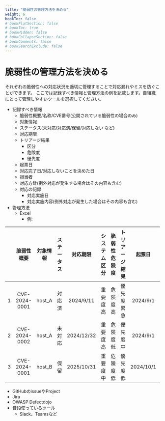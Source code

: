 ```yaml
---
title: "脆弱性の管理方法を決める"
weight: 6
bookToc: false
# bookFlatSection: false
# bookToc: true
# bookHidden: false
# bookCollapseSection: false
# bookComments: false
# bookSearchExclude: false
---
```

# 脆弱性の管理方法を決める

それぞれの脆弱性への対応状況を適切に管理することで対応漏れやミスを防ぐことができます。
ここでは記録すべき情報と管理方法の例を記載します。自組織にとって管理しやすいツールを選択してください。

- 記録すべき情報
  - 脆弱性概要/名称/CVE番号(公開されている脆弱性の場合のみ)
  - 対象情報
  - ステータス(未対応/対応済/保留/対応しない など)
  - 対応期限
  - トリアージ結果
    - 区分
    - 危険度
    - 優先度
  - 起票日
  - 対応完了日/対応しないことを決めた日
  - 担当者
  - 対応方針(例外対応が発生する場合はその内容も含む)
  - 対応の記録
    - 対応実施日
    - 対応実施内容(例外対応が発生した場合はその内容も含む)
- 管理方法
  - Excel
    - 例:

|| 脆弱性概要 | 対象情報 | ステータス | 対応期限 | システム区分 | 脆弱性危険度 | トリアージ結果 | 起票日 | 対応完了日 | 担当者 | 対応方針 | 対応の記録 |
| :-: | :-: | :-: | :-: | :-: | :-: | :-: | :-:| :-:| :-: | :-: | :-: | :-: |
| 1 | CVE-2024-0001 | host_A | 対応済 | 2024/9/11 |重要度高|危険度高| 優先度緊急 | 2024/9/1 | 2023/9/5 | 山田 | ・・・ | ・・・ |  |
| 2 | CVE-2024-0002 | host_A | 未対応 | 2024/12/32 |重要度高|危険度低|優先度中 | 2024/9/1 |  | 一ノ瀬 | ・・・ | ・・・ |  |
| 3 | CVE-2024-0001 | host_B | 保留 | 2025/10/31 |重要度中|危険度低|優先度低 | 2024/10/1 |  | 田中 | ・・・ | ・・・ |
  - GitHubのissueやProject
  - Jira
  - OWASP Defectdojo
  - 普段使っているツール
    - Slack、Teamsなど

